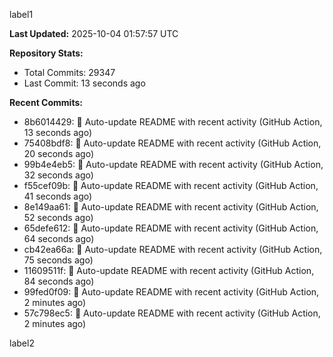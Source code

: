 
label1 
<!-- ACTIVITY_START -->
**Last Updated:** 2025-10-04 01:57:57 UTC

**Repository Stats:**
- Total Commits: 29347
- Last Commit: 13 seconds ago

**Recent Commits:**
- 8b6014429: 🤖 Auto-update README with recent activity (GitHub Action, 13 seconds ago)
- 75408bdf8: 🤖 Auto-update README with recent activity (GitHub Action, 20 seconds ago)
- 99b4e4eb5: 🤖 Auto-update README with recent activity (GitHub Action, 32 seconds ago)
- f55cef09b: 🤖 Auto-update README with recent activity (GitHub Action, 41 seconds ago)
- 8e149aa61: 🤖 Auto-update README with recent activity (GitHub Action, 52 seconds ago)
- 65defe612: 🤖 Auto-update README with recent activity (GitHub Action, 64 seconds ago)
- cb42ea66a: 🤖 Auto-update README with recent activity (GitHub Action, 75 seconds ago)
- 11609511f: 🤖 Auto-update README with recent activity (GitHub Action, 84 seconds ago)
- 99fed0f09: 🤖 Auto-update README with recent activity (GitHub Action, 2 minutes ago)
- 57c798ec5: 🤖 Auto-update README with recent activity (GitHub Action, 2 minutes ago)
<!-- ACTIVITY_END -->

label2
